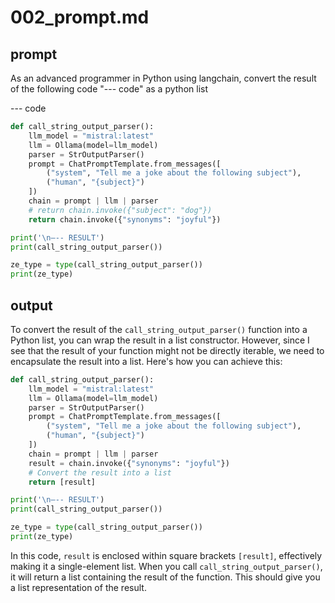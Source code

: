 # 002_prompt.md

## prompt
As an advanced programmer in Python using langchain, convert the result of the following code "--- code" as a python list

--- code
```python
def call_string_output_parser():     
    llm_model = "mistral:latest"
    llm = Ollama(model=llm_model)
    parser = StrOutputParser()
    prompt = ChatPromptTemplate.from_messages([
        ("system", "Tell me a joke about the following subject"),
        ("human", "{subject}")
    ])
    chain = prompt | llm | parser
    # return chain.invoke({"subject": "dog"})
    return chain.invoke({"synonyms": "joyful"})

print('\n–-- RESULT')
print(call_string_output_parser())

ze_type = type(call_string_output_parser())
print(ze_type)
```

## output
To convert the result of the `call_string_output_parser()` function into a Python list, you can wrap the result in a list constructor. However, since I see that the result of your function might not be directly iterable, we need to encapsulate the result into a list. Here's how you can achieve this:

```python
def call_string_output_parser():     
    llm_model = "mistral:latest"
    llm = Ollama(model=llm_model)
    parser = StrOutputParser()
    prompt = ChatPromptTemplate.from_messages([
        ("system", "Tell me a joke about the following subject"),
        ("human", "{subject}")
    ])
    chain = prompt | llm | parser
    result = chain.invoke({"synonyms": "joyful"})
    # Convert the result into a list
    return [result]

print('\n–-- RESULT')
print(call_string_output_parser())

ze_type = type(call_string_output_parser())
print(ze_type)
```

In this code, `result` is enclosed within square brackets `[result]`, effectively making it a single-element list. When you call `call_string_output_parser()`, it will return a list containing the result of the function. This should give you a list representation of the result.
